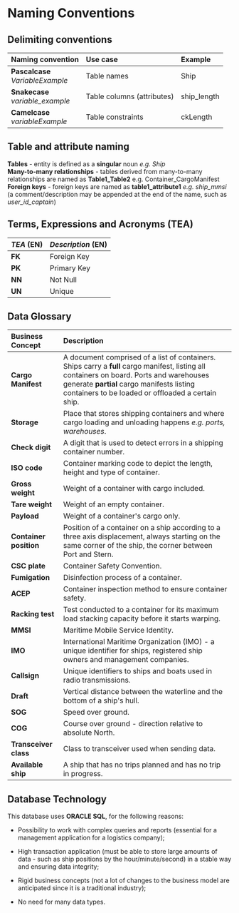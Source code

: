# Naming Conventions

## Delimiting conventions
| **Naming convention** | **Use case** | **Example**
|:-----|:-----|:-----
|**Pascalcase** <br> *VariableExample*|Table names| Ship
|**Snakecase** <br> *variable_example*|Table columns (attributes)| ship_length
|**Camelcase** <br> *variableExample*|Table constraints| ckLength

## Table and attribute naming
**Tables** - entity is defined as a **singular** noun *e.g. Ship* <br>
**Many-to-many relationships** - tables derived from many-to-many relationships are named as **Table1_Table2** e.g. Container_CargoManifest <br>
**Foreign keys** - foreign keys are named as **table1_attribute1** *e.g. ship_mmsi* (a comment/description may be appended at the end of the name, such as *user_id_captain*)

## Terms, Expressions and Acronyms (TEA)

| **_TEA_** (EN)  | **_Description_** (EN) |
|:-----|:------|
|**FK**| Foreign Key|
|**PK**| Primary Key|
|**NN**| Not Null|
|**UN**| Unique|

## Data Glossary

| **Business Concept** | **Description** |
| :---------| :-------|
| **Cargo Manifest** | A document comprised of a list of containers. Ships carry a **full** cargo manifest, listing all containers on board. Ports and warehouses generate **partial** cargo manifests listing containers to be loaded or offloaded a certain ship. |
| **Storage** | Place that stores shipping containers and where cargo loading and unloading happens *e.g. ports, warehouses*. |
| **Check digit** | A digit that is used to detect errors in a shipping container number. |
| **ISO code** | Container marking code to depict the length, height and type of container. |
| **Gross weight** | Weight of a container with cargo included. |
| **Tare weight** | Weight of an empty container. |
| **Payload** | Weight of a container's cargo only. |
| **Container position** | Position of a container on a ship according to a three axis displacement, always starting on the same corner of the ship, the corner between Port and Stern.|
| **CSC plate** | Container Safety Convention. |
| **Fumigation** | Disinfection process of a container.|
| **ACEP** | Container inspection method to ensure container safety.|
| **Racking test** | Test conducted to a container for its maximum load stacking capacity before it starts warping. |
| **MMSI** | Maritime Mobile Service Identity. |
| **IMO** | International Maritime Organization (IMO) - a unique identifier for ships, registered ship owners and management companies. |
| **Callsign** | Unique identifiers to ships and boats used in radio transmissions. |
| **Draft** | Vertical distance between the waterline and the bottom of a ship's hull. |
| **SOG** | Speed over ground. |
| **COG** | Course over ground - direction relative to absolute North. |
| **Transceiver class** | Class to transceiver used when sending data. |
| **Available ship** | A ship that has no trips planned and has no trip in progress. |

## Database Technology

This database uses **ORACLE SQL**, for the following reasons:

- Possibility to work with complex queries and reports (essential for a management application for a logistics company);

- High transaction application (must be able to store large amounts of data - such as ship positions by the hour/minute/second) in a stable way and ensuring data integrity;

- Rigid business concepts (not a lot of changes to the business model are anticipated since it is a traditional industry);

- No need for many data types.